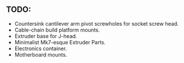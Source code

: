 TODO:
-----
* Countersink cantilever arm pivot screwholes for socket screw head.
* Cable-chain build platform mounts.
* Extruder base for J-head.
* Minimalist Mk7-esque Extruder Parts.
* Electronics container.
* Motherboard mounts.

